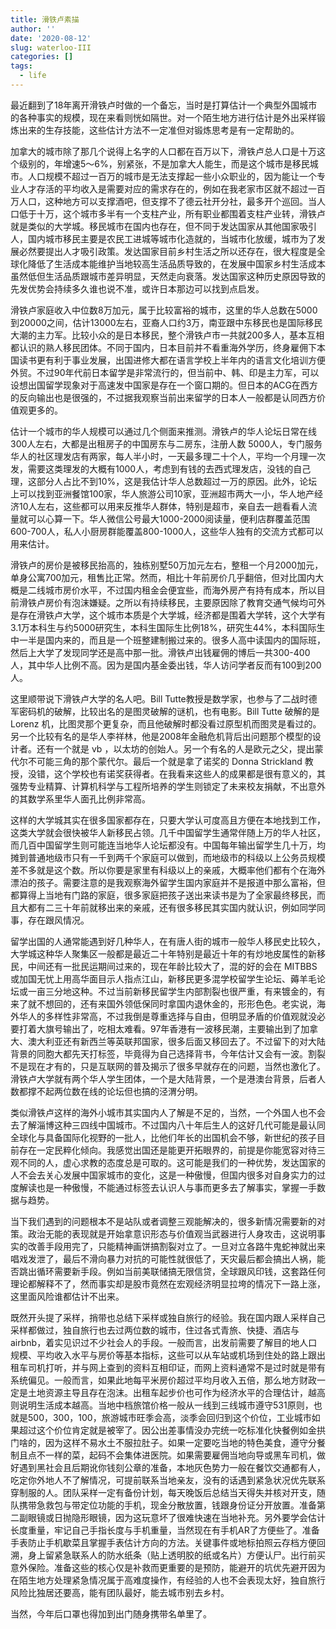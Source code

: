 ```yaml
---
title: 滑铁卢素描
author: ''
date: '2020-08-12'
slug: waterloo-III
categories: []
tags:
  - life
---
```


最近翻到了18年离开滑铁卢时做的一个备忘，当时是打算估计一个典型外国城市的各种事实的规模，现在来看则恍如隔世。对一个陌生地方进行估计是外出采样锻炼出来的生存技能，这些估计方法不一定准但对锻炼思考是有一定帮助的。

加拿大的城市除了那几个说得上名字的人口都在百万以下，滑铁卢总人口是十万这个级别的，年增速5～6%，别紧张，不是加拿大人能生，而是这个城市是移民城市。人口规模不超过一百万的城市是无法支撑起一些小众职业的，因为能让一个专业人才存活的平均收入是需要对应的需求存在的，例如在我老家市区就不超过一百万人口，这种地方可以支撑酒吧，但支撑不了德云社开分社，最多开个巡回。当人口低于十万，这个城市多半有一个支柱产业，所有职业都围着支柱产业转，滑铁卢就是类似的大学城。移民城市在国内也存在，但不同于发达国家从其他国家吸引人，国内城市移民主要是农民工进城等城市化造就的，当城市化放缓，城市为了发展必然要提出人才吸引政策。发达国家目前乡村生活之所以还存在，很大程度是全球化降低了生活成本能维护当地较高生活品质导致的，在发展中国家乡村生活成本虽然低但生活品质跟城市差异明显，天然走向衰落。发达国家这种历史原因导致的先发优势会持续多久谁也说不准，或许日本那边可以找到点启发。

滑铁卢家庭收入中位数8万加元，属于比较富裕的城市，这里的华人总数在5000到20000之间，估计13000左右，亚裔人口约3万，南亚跟中东移民也是国际移民大潮的主力军。比较小众的是日本移民，整个滑铁卢市一共就200多人，基本互相都认识的熟人移民团体。不同于国内，日本目前并不看重海外学历，终身雇佣下本国读书更有利于事业发展，出国进修大都在语言学校上半年内的语言文化培训方便外贸。不过90年代前日本留学是非常流行的，但当前中、韩、印是主力军，可以设想出国留学现象对于高速发中国家是存在一个窗口期的。但日本的ACG在西方的反向输出也是很强的，不过据我观察当前出来留学的日本人一般都是认同西方价值观更多的。

估计一个城市的华人规模可以通过几个侧面来推测。滑铁卢的华人论坛日常在线300人左右，大都是出租房子的中国房东与二房东，注册人数 5000人，专门服务华人的社区理发店有两家，每人半小时，一天最多理二十个人，平均一个月理一次发，需要这类理发的大概有1000人，考虑到有钱的去西式理发店，没钱的自己理，这部分人占比不到10%，这是我估计华人总数超过一万的原因。此外，论坛上可以找到亚洲餐馆100家，华人旅游公司10家，亚洲超市两大一小，华人地产经济10人左右，这些都可以用来反推华人群体，特别是超市，亲自去一趟看看人流量就可以心算一下。华人微信公号最大1000-2000阅读量，便利店群覆盖范围600-700人，私人小厨房群能覆盖800-1000人，这些华人独有的交流方式都可以用来估计。

滑铁卢的房价是被移民抬高的，独栋别墅50万加元左右，整租一个月2000加元，单身公寓700加元，租售比正常。然而，相比十年前房价几乎翻倍，但对比国内大概是二线城市房价水平，不过国内租金会便宜些，而海外房产有持有成本，所以目前滑铁卢房价有泡沫嫌疑。之所以有持续移民，主要原因除了教育交通气候均可外是存在滑铁卢大学，这个城市本质是个大学城，经济都是围着大学转，这个大学有3.1万本科生与约5000研究生，本科生国际生比例18%，研究生44%，本科国际生中一半是国内来的，而且是一个班整建制搬过来的。很多人高中读国内的国际班，然后上大学了发现同学还是高中那一批。滑铁卢出钱雇佣的博后一共300-400人，其中华人比例不高。因为是国内基金委出钱，华人访问学者反而有100到200人。

这里顺带说下滑铁卢大学的名人吧。Bill Tutte教授是数学家，也参与了二战时德军密码机的破解，比较出名的是图灵破解的谜机，也有电影。Bill Tutte 破解的是 Lorenz 机，比图灵那个更复杂，而且他破解时都没看过原型机而图灵是看过的。另一个比较有名的是华人李祥林，他是2008年金融危机背后出问题那个模型的设计者。还有一个就是 vb ，以太坊的创始人。另一个有名的人是欧元之父，提出蒙代尔不可能三角的那个蒙代尔。最后一个就是拿了诺奖的 Donna Strickland 教授，没错，这个学校也有诺奖获得者。在我看来这些人的成果都是很有意义的，其强势专业精算、计算机科学与工程所培养的学生则锁定了未来校友捐献，不出意外的其数学系里华人面孔比例非常高。

这样的大学城其实在很多国家都存在，只要大学认可度高且方便在本地找到工作，这类大学就会很快被华人新移民占领。几千中国留学生通常伴随上万的华人社区，而几百中国留学生则可能连当地华人论坛都没有。中国每年输出留学生几十万，均摊到普通地级市只有一千到两千个家庭可以做到，而地级市的科级以上公务员规模差不多就是这个数。所以你要是家里有科级以上的亲戚，大概率他们都有个在海外漂泊的孩子。需要注意的是我观察海外留学生国内家庭并不是报道中那么富裕，但都算得上当地有门路的家庭，很多家庭把孩子送出来读书是为了全家最终移民，而且大都有二三十年前就移出来的亲戚，还有很多移民其实国内就认识，例如同学同事，存在跟风情况。

留学出国的人通常能遇到好几种华人，在有唐人街的城市一般华人移民史比较久，大学城这种华人聚集区一般都是最近二十年特别是最近十年的有炒地皮属性的新移民，中间还有一批民运期间过来的，现在年龄比较大了，混的好的会在 MITBBS 或加国无忧上用高华面目示人指点江山，新移民更多混学校留学生论坛、薅羊毛论坛或一亩三分地这种。不过当前新移民留学生内部割裂也很严重，有来镀金的，有来了就不想回的，还有来国外领低保同时拿国内退休金的，形形色色。老实说，海外华人的多样性非常高，不过我倒是尊重选择与自由，但明显矛盾的价值观就没必要打着大旗号输出了，吃相太难看。97年香港有一波移民潮，主要输出到了加拿大、澳大利亚还有新西兰等英联邦国家，很多后面又移回去了。不过留下的对大陆背景的同胞大都先天打标签，毕竟得为自己选择背书，今年估计又会有一波。割裂不是现在才有的，只是互联网的普及揭示了很多早就存在的问题，当然也激化了。滑铁卢大学就有两个华人学生团体，一个是大陆背景，一个是港澳台背景，后者人数都撑不起两位数在线的论坛但也搞的泾渭分明。

类似滑铁卢这样的海外小城市其实国内人了解是不足的，当然，一个外国人也不会去了解淄博这种三四线中国城市。不过国内八十年后生人的这好几代可能是最认同全球化与具备国际化视野的一批人，比他们年长的出国机会不够，新世纪的孩子目前存在一定民粹化倾向。我感觉出国还是能更开拓眼界的，前提是你能宽容对待三观不同的人，虚心求教的态度总是可取的。这可能是我们的一种优势，发达国家的人不会去关心发展中国家城市的变化，这是一种傲慢，但国内很多对自身实力的过度解读也是一种傲慢，不能通过标签去认识人与事而更多去了解事实，掌握一手数据与趋势。

当下我们遇到的问题根本不是站队或者调整三观能解决的，很多新情况需要新的对策。政治无能的表现就是开始拿意识形态与价值观当武器进行人身攻击，这说明事实的改善手段用完了，只能精神画饼搞割裂对立了。一旦对立各路牛鬼蛇神就出来唱戏发泄了，最后不滑向暴力对抗的可能性就很低了，天灾最后都会搞出人祸，能否跳出循环需要新手段。例如当前美联储搞无限信贷，全球跟风印钱，这套路任何理论都解释不了，然而事实却是股市竟然在宏观经济明显拉垮的情况下一路上涨，这里面风险谁都估计不出来。

既然开头提了采样，捎带也总结下采样或独自旅行的经验。我在国内跟人采样自己采样都做过，独自旅行也去过两位数的城市，住过各式青旅、快捷、酒店与airbnb，着实见识过不少社会人的手段。一般而言，出发前需要了解目的地人口规模、平均收入水平与房价等基本指标，这些可以从车站或机场到住处的路上跟出租车司机打听，并与网上查到的资料互相印证，而网上资料通常不是过时就是带有系统偏见。一般而言，如果此地每平米房价超过平均月收入五倍，那么地方财政一定是土地资源主导且存在泡沫。出租车起步价也可作为经济水平的合理估计，越高则说明生活成本越高。当地中档旅馆价格一般从一线到三线城市遵守531原则，也就是500，300，100，旅游城市旺季会高，淡季会回归到这个价位，工业城市如果超过这个价位肯定就是被宰了。因公出差事情没办完统一吃标准化快餐例如金拱门啥的，因为这样不易水土不服拉肚子。如果一定要吃当地的特色美食，遵守分餐制且点不一样的菜，起码不会集体进医院。如果需要雇佣当地向导或黑车司机，做好遇到黑社会且后期讹你钱刻公章的准备，本地灰色势力一般在餐饮交通都有人，吃定你外地人不了解情况，可提前联系当地亲友，没有的话遇到紧急状况优先联系穿制服的人。团队采样一定有备份计划，每天晚饭后总结当天得失并核对开支，随队携带急救包与带定位功能的手机，现金分散放置，钱跟身份证分开放置。准备第二副眼镜或日抛隐形眼镜，因为这玩意坏了很难快速在当地补充。另外要学会估计长度重量，牢记自己手指长度与手机重量，当然现在有手机AR了方便些了。准备手表防止手机歇菜且掌握手表估计方向的方法。关键事件或地标拍照云存档方便回溯，身上留紧急联系人的防水纸条（贴上透明胶的纸或名片）方便认尸。出行前买意外保险。准备这些的核心仅是补救而更重要的是预防，能避开的坑优先避开因为在陌生地方处理紧急情况属于高难度操作，有经验的人也不会表现太好，独自旅行风险比独居还要高，能有团队最好，能去城市别去乡村。

当然，今年后口罩也得加到出门随身携带名单里了。
